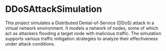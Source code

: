 # DDoSAttackSimulation
This project simulates a Distributed Denial-of-Service (DDoS) attack in a virtual network environment. It models a network of nodes, some of which act as attackers flooding a target node with malicious traffic. The simulation supports various traffic mitigation strategies to analyze their effectiveness under attack conditions.
